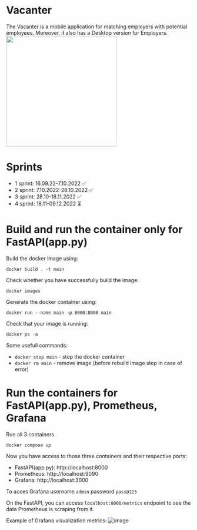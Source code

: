 # Vacanter
The Vacanter is a mobile application for matching employers with potential employees. Moreover, it also has a Desktop version for Employers.
<img src="https://user-images.githubusercontent.com/55112338/197409494-8b04a651-0cd0-43fc-a703-a393672411d6.svg" width="300" height="300">
# Sprints
- 1 sprint: 16.09.22-7.10.2022 ✅
- 2 sprint: 7.10.2022-28.10.2022 ✅
- 3 sprint: 28.10-18.11.2022 ✅
- 4 sprint: 18.11-09.12.2022 ⏳
# Build and run the container only for FastAPI(app.py)
Build the docker image using:
```
docker build . -t main 
```
Check whether you have successfully build the image:
```
docker images  
```
Generate the docker container using:
```
docker run --name main -p 8000:8000 main 
```
Check that your image is running:
```
docker ps -a 
```
Some usefull commands:

- ```docker stop main``` - stop the docker container
- ```docker rm main``` - remove image (before rebuild image step in case of error)
# Run the containers for FastAPI(app.py), Prometheus, Grafana
Run all 3 containers
```
docker compose up
```
Now you have access to those three containers and their respective ports:
- FastAPI(app.py): http://localhost:8000
- Prometheus: http://localhost:9090
- Grafana: http://localhost:3000

To acces Grafana username ```admin``` password ```pass@123```

On the FastAPI, you can access ```localhost:8000/metrics``` endpoint to see the data Prometheus is scraping from it.

Example of Grafana visualization metrics:
![image](https://user-images.githubusercontent.com/55112338/202467963-4f1c8e44-f560-4c03-8f2f-2155e906d7b4.png)
